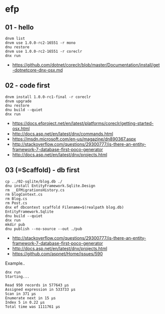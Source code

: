 # efp

## 01 - hello

    dnvm list
    dnvm use 1.0.0-rc2-16551 -r mono
    dnu restore
    dnvm use 1.0.0-rc2-16551 -r coreclr
    dnx run
    
+ https://github.com/dotnet/coreclr/blob/master/Documentation/install/get-dotnetcore-dnx-osx.md

## 02 - code first

    dnvm install 1.0.0-rc1-final -r coreclr
    dnvm upgrade
    dnu restore
    dnu build --quiet
    dnx run

+ https://docs.efproject.net/en/latest/platforms/coreclr/getting-started-osx.html
+ http://docs.asp.net/en/latest/dnx/commands.html
+ https://msdn.microsoft.com/en-us/magazine/dn890367.aspx
+ http://stackoverflow.com/questions/29300777/is-there-an-entity-framework-7-database-first-poco-generator
+ http://docs.asp.net/en/latest/dnx/projects.html

## 03 (=Scaffold) - db first

    cp ../02-sqlite/blog.db ./
    dnu install EntityFramework.Sqlite.Design
    rm __EFMigrationsHistory.cs 
    rm blogContext.cs 
    rm Blog.cs 
    rm Post.cs
    dnx ef dbcontext scaffold Filename=$(realpath blog.db) EntityFramework.Sqlite
    dnu build --quiet
    dnx run
    mkdir pub
    dnu publish --no-source --out ./pub

+ http://stackoverflow.com/questions/29300777/is-there-an-entity-framework-7-database-first-poco-generator
+ http://docs.asp.net/en/latest/dnx/projects.html
+ https://github.com/aspnet/Home/issues/590

Example..

    dnx run
    Starting...
    
    Read 950 records in 577643 μs
    Assigned expression in 533733 μs
    Scan in 371 μs
    Enumerate next in 15 μs
    Index 5 in 0.22 μs
    Total time was 1111761 μs
